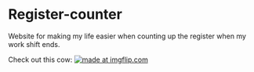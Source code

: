 # Register-counter
Website for making my life easier when counting up the register when my work shift ends.

Check out this cow:
<a href="https://imgflip.com/gif/2d4rgf"><img src="https://i.imgflip.com/2d4rgf.gif" title="made at imgflip.com"/></a>

